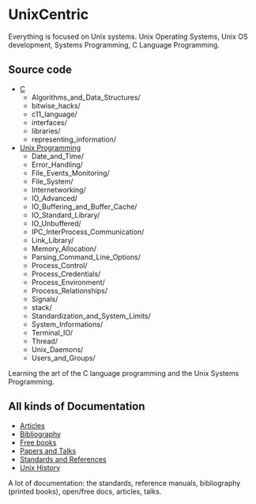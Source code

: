 # UnixCentric

Everything is focused on Unix systems. Unix Operating Systems,
Unix OS development, Systems Programming, C Language Programming.

## Source code

* [C](src/C/)
  * Algorithms_and_Data_Structures/
  * bitwise_hacks/
  * c11_language/
  * interfaces/
  * libraries/
  * representing_information/
* [Unix Programming](src/Unix_Programming)
  * Date_and_Time/
  * Error_Handling/
  * File_Events_Monitoring/
  * File_System/
  * Internetworking/
  * IO_Advanced/
  * IO_Buffering_and_Buffer_Cache/
  * IO_Standard_Library/
  * IO_Unbuffered/
  * IPC_InterProcess_Communication/
  * Link_Library/
  * Memory_Allocation/
  * Parsing_Command_Line_Options/
  * Process_Control/
  * Process_Credentials/
  * Process_Environment/
  * Process_Relationships/
  * Signals/
  * stack/
  * Standardization_and_System_Limits/
  * System_Informations/
  * Terminal_IO/
  * Thread/
  * Unix_Daemons/
  * Users_and_Groups/

Learning the art of the C language programming and the Unix Systems Programming.

## All kinds of Documentation

* [Articles](doc/articles.md)
* [Bibliography](doc/biblio.md)
* [Free books](doc/free_books.md)
* [Papers and Talks](doc/papers_talks.md)
* [Standards and References](doc/stds_and_refs.md)
* [Unix History](doc/unix_history.md)

A lot of documentation: the standards, reference manuals, bibliography 
(printed books), open/free docs, articles, talks.
